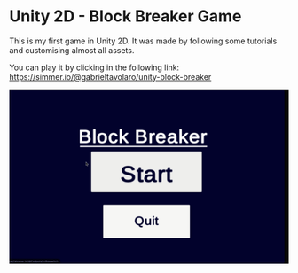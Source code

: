 # Unity 2D - Block Breaker Game

This is my first game in Unity 2D. It was made by following some tutorials and customising almost all assets.

You can play it by clicking in the following link:
https://simmer.io/@gabrieltavolaro/unity-block-breaker

![playing-demo](Playing_Demo.gif)
